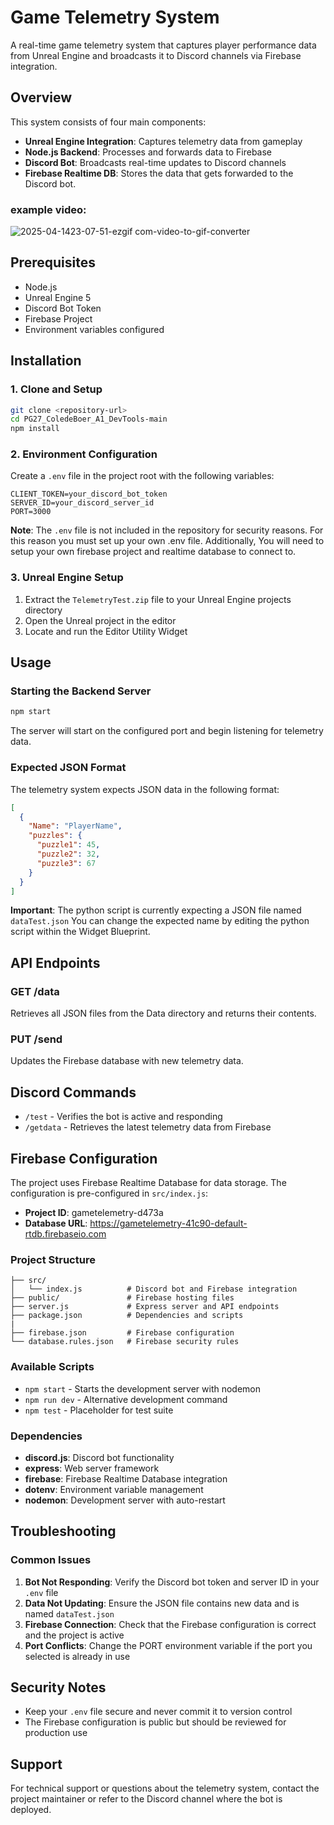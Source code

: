 # Game Telemetry System

A real-time game telemetry system that captures player performance data from Unreal Engine and broadcasts it to Discord channels via Firebase integration.

## Overview

This system consists of four main components:
- **Unreal Engine Integration**: Captures telemetry data from gameplay
- **Node.js Backend**: Processes and forwards data to Firebase
- **Discord Bot**: Broadcasts real-time updates to Discord channels
- **Firebase Realtime DB**: Stores the data that gets forwarded to the Discord bot.

### **example video:**
![2025-04-1423-07-51-ezgif com-video-to-gif-converter](https://github.com/user-attachments/assets/c81f54d9-b3e9-4876-9c44-120793bf5acc)

## Prerequisites

- Node.js
- Unreal Engine 5
- Discord Bot Token
- Firebase Project
- Environment variables configured

## Installation

### 1. Clone and Setup

```bash
git clone <repository-url>
cd PG27_ColedeBoer_A1_DevTools-main
npm install
```

### 2. Environment Configuration

Create a `.env` file in the project root with the following variables:

```env
CLIENT_TOKEN=your_discord_bot_token
SERVER_ID=your_discord_server_id
PORT=3000
```

**Note**: The `.env` file is not included in the repository for security reasons. For this reason you must set up your own .env file. Additionally, You will need to setup your own firebase project and realtime database to connect to.


### 3. Unreal Engine Setup

1. Extract the `TelemetryTest.zip` file to your Unreal Engine projects directory
2. Open the Unreal project in the editor
3. Locate and run the Editor Utility Widget

## Usage

### Starting the Backend Server

```bash
npm start
```

The server will start on the configured port and begin listening for telemetry data.

### Expected JSON Format

The telemetry system expects JSON data in the following format:

```json
[
  {
    "Name": "PlayerName",
    "puzzles": {
      "puzzle1": 45,
      "puzzle2": 32,
      "puzzle3": 67
    }
  }
]
```

**Important**: The python script is currently expecting a JSON file named `dataTest.json` You can change the expected name by editing the python script within the Widget Blueprint.

## API Endpoints

### GET /data
Retrieves all JSON files from the Data directory and returns their contents.

### PUT /send
Updates the Firebase database with new telemetry data.

## Discord Commands

- `/test` - Verifies the bot is active and responding
- `/getdata` - Retrieves the latest telemetry data from Firebase

## Firebase Configuration

The project uses Firebase Realtime Database for data storage. The configuration is pre-configured in `src/index.js`:

- **Project ID**: gametelemetry-d473a
- **Database URL**: https://gametelemetry-41c90-default-rtdb.firebaseio.com


### Project Structure

```
├── src/
│   └── index.js          # Discord bot and Firebase integration
├── public/               # Firebase hosting files
├── server.js             # Express server and API endpoints
├── package.json          # Dependencies and scripts
|
├── firebase.json         # Firebase configuration
└── database.rules.json   # Firebase security rules
```

### Available Scripts

- `npm start` - Starts the development server with nodemon
- `npm run dev` - Alternative development command
- `npm test` - Placeholder for test suite

### Dependencies

- **discord.js**: Discord bot functionality
- **express**: Web server framework
- **firebase**: Firebase Realtime Database integration
- **dotenv**: Environment variable management
- **nodemon**: Development server with auto-restart

## Troubleshooting

### Common Issues

1. **Bot Not Responding**: Verify the Discord bot token and server ID in your `.env` file
2. **Data Not Updating**: Ensure the JSON file contains new data and is named `dataTest.json`
3. **Firebase Connection**: Check that the Firebase configuration is correct and the project is active
4. **Port Conflicts**: Change the PORT environment variable if the port you selected is already in use

## Security Notes

- Keep your `.env` file secure and never commit it to version control
- The Firebase configuration is public but should be reviewed for production use

## Support

For technical support or questions about the telemetry system, contact the project maintainer or refer to the Discord channel where the bot is deployed.

